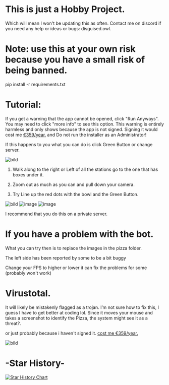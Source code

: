 # This is just a Hobby Project.
Which will mean I won't be updating this as often.
Contact me on discord if you need any help or ideas or bugs: disguised.owl.

# Note: use this at your own risk because you have a small risk of being banned.

pip install -r requirements.txt

# Tutorial:
If you get a warning that the app cannot be opened, click "Run Anyways". You may need to click "more info" to see this option.
This warning is entirely harmless and only shows because the app is not signed. Signing it would cost me [€359/year.](https://shop.certum.eu/data-security/code-signing-certificates/certum-ev-code-sigining.html)
and Do not run the installer as an Administrator!

If this happens to you what you can do is click Green Button or change server.

![bild](https://github.com/DisguisedOwI/Pizza-Bakery-Fram-Bot/assets/92737576/2f0c7c75-668a-4821-98f8-84c52d9da324)

1. Walk along to the right or Left of all the stations go to the one that has boxes under it.

2. Zoom out as much as you can and pull down your camera.

3. Try Line up the red dots with the bowl and the Green Button.

![bild](https://github.com/user-attachments/assets/d1390a83-022b-4892-ae17-9cef1d744c62)
![image](https://github.com/user-attachments/assets/f458fb4b-5539-4ec1-b162-582b5168be83)
![image](https://github.com/user-attachments/assets/c65f7e87-97c2-472d-9978-6f9adcf3d67d)


I recommend that you do this on a private server.

# If you have a problem with the bot.
What you can try then is to replace the images in the pizza folder.

The left side has been reported by some to be a bit buggy

Change your FPS to higher or lower it can fix the problems for some (probably won't work)


# Virustotal.
It will likely be mistakenly flagged as a trojan.
I’m not sure how to fix this, I guess I have to get better at coding lol.
Since it moves your mouse and takes a screenshot to identify the Pizza, the system might see it as a threat?.

or just probably because i haven't signed it. [cost me €359/year.](https://shop.certum.eu/data-security/code-signing-certificates/certum-ev-code-sigining.html)

![bild](https://github.com/DisguisedOwI/Pizza-Bakery-Fram-Bot/assets/92737576/a543b69d-a17d-4d07-9f8c-fef89087066a)


# -Star History-

[![Star History Chart](https://api.star-history.com/svg?repos=DisguisedOwI/Pizza-Bakery-Fram-Bot&type=Timeline)](https://star-history.com/#DisguisedOwI/Pizza-Bakery-Fram-Bot&Timeline)
